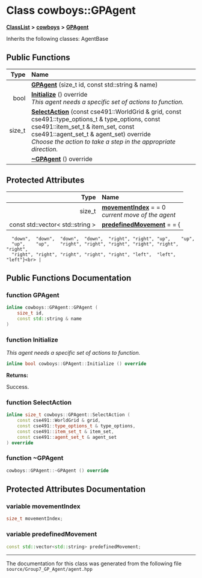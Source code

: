 

# Class cowboys::GPAgent



[**ClassList**](annotated.md) **>** [**cowboys**](namespacecowboys.md) **>** [**GPAgent**](classcowboys_1_1_g_p_agent.md)








Inherits the following classes: AgentBase


































## Public Functions

| Type | Name |
| ---: | :--- |
|   | [**GPAgent**](#function-gpagent) (size\_t id, const std::string & name) <br> |
|  bool | [**Initialize**](#function-initialize) () override<br>_This agent needs a specific set of actions to function._  |
|  size\_t | [**SelectAction**](#function-selectaction) (const cse491::WorldGrid & grid, const cse491::type\_options\_t & type\_options, const cse491::item\_set\_t & item\_set, const cse491::agent\_set\_t & agent\_set) override<br>_Choose the action to take a step in the appropriate direction._  |
|   | [**~GPAgent**](#function-gpagent) () override<br> |








## Protected Attributes

| Type | Name |
| ---: | :--- |
|  size\_t | [**movementIndex**](#variable-movementindex)   = = 0<br>_current move of the agent_  |
|  const std::vector&lt; std::string &gt; | [**predefinedMovement**](#variable-predefinedmovement)   = = {
      "down",  "down",  "down",  "down",  "right", "right", "up",    "up",
      "up",    "up",    "right", "right", "right", "right", "right", "right",
      "right", "right", "right", "right", "right", "left",  "left",  "left"}<br> |




















## Public Functions Documentation




### function GPAgent 

```C++
inline cowboys::GPAgent::GPAgent (
    size_t id,
    const std::string & name
) 
```






### function Initialize 

_This agent needs a specific set of actions to function._ 
```C++
inline bool cowboys::GPAgent::Initialize () override
```





**Returns:**

Success. 





        



### function SelectAction 

```C++
inline size_t cowboys::GPAgent::SelectAction (
    const cse491::WorldGrid & grid,
    const cse491::type_options_t & type_options,
    const cse491::item_set_t & item_set,
    const cse491::agent_set_t & agent_set
) override
```






### function ~GPAgent 

```C++
cowboys::GPAgent::~GPAgent () override
```



## Protected Attributes Documentation




### variable movementIndex 

```C++
size_t movementIndex;
```






### variable predefinedMovement 

```C++
const std::vector<std::string> predefinedMovement;
```




------------------------------
The documentation for this class was generated from the following file `source/Group7_GP_Agent/agent.hpp`

